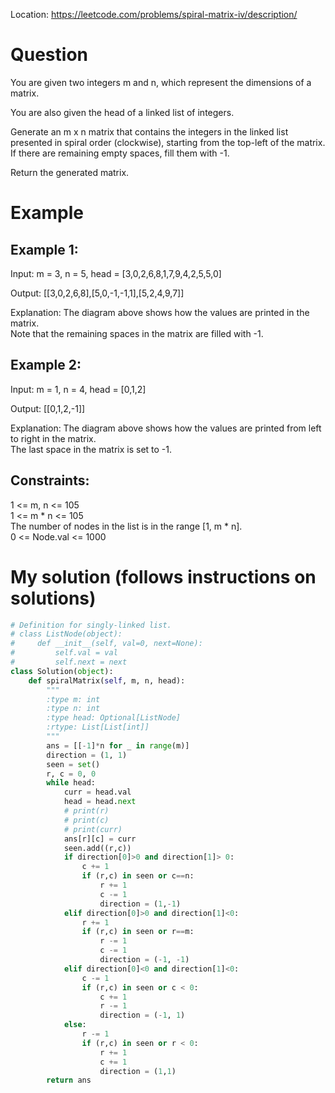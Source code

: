 Location: https://leetcode.com/problems/spiral-matrix-iv/description/
# Question
You are given two integers m and n, which represent the dimensions of a matrix.

You are also given the head of a linked list of integers.

Generate an m x n matrix that contains the integers in the linked list presented in spiral order (clockwise), starting from the top-left of the matrix. If there are remaining empty spaces, fill them with -1.

Return the generated matrix.

 
# Example

## Example 1:

Input: m = 3, n = 5, head = [3,0,2,6,8,1,7,9,4,2,5,5,0]

Output: [[3,0,2,6,8],[5,0,-1,-1,1],[5,2,4,9,7]]

Explanation: The diagram above shows how the values are printed in the matrix.\
Note that the remaining spaces in the matrix are filled with -1.

## Example 2:

Input: m = 1, n = 4, head = [0,1,2]

Output: [[0,1,2,-1]]

Explanation: The diagram above shows how the values are printed from left to right in the matrix.\
The last space in the matrix is set to -1.

## Constraints:

1 <= m, n <= 105\
1 <= m * n <= 105\
The number of nodes in the list is in the range [1, m * n].\
0 <= Node.val <= 1000
 

# My solution (follows instructions on solutions)
```python
# Definition for singly-linked list.
# class ListNode(object):
#     def __init__(self, val=0, next=None):
#         self.val = val
#         self.next = next
class Solution(object):
    def spiralMatrix(self, m, n, head):
        """
        :type m: int
        :type n: int
        :type head: Optional[ListNode]
        :rtype: List[List[int]]
        """
        ans = [[-1]*n for _ in range(m)]
        direction = (1, 1)
        seen = set()
        r, c = 0, 0
        while head:
            curr = head.val
            head = head.next
            # print(r)
            # print(c)
            # print(curr)
            ans[r][c] = curr
            seen.add((r,c))
            if direction[0]>0 and direction[1]> 0:
                c += 1
                if (r,c) in seen or c==n:
                    r += 1
                    c -= 1
                    direction = (1,-1)
            elif direction[0]>0 and direction[1]<0:
                r += 1
                if (r,c) in seen or r==m:
                    r -= 1
                    c -= 1
                    direction = (-1, -1)
            elif direction[0]<0 and direction[1]<0:
                c -= 1
                if (r,c) in seen or c < 0:
                    c += 1
                    r -= 1
                    direction = (-1, 1)
            else:
                r -= 1
                if (r,c) in seen or r < 0:
                    r += 1
                    c += 1
                    direction = (1,1)
        return ans

```
